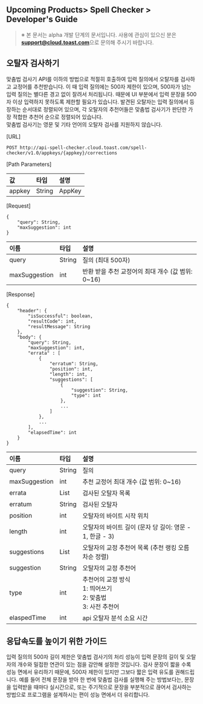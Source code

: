 ## Upcoming Products> Spell Checker > Developer's Guide

> ※ 본 문서는 alpha 개발 단계의 문서입니다.
> 사용에 관심이 있으신 분은 **support@cloud.toast.com**으로 문의해 주시기 바랍니다.

## 오탈자 검사하기

맞춤법 검사기 API를 이하의 방법으로 적절히 호출하여 입력 질의에서 오탈자를 검사하고 교정어를 추천받습니다. 이 때 입력 질의에는 500자 제한이 있으며, 500자가 넘는 입력 질의는 별다른 경고 없이 잘려서 처리됩니다. 때문에 UI 부분에서 입력 문장을 500자 이상 입력하지 못하도록 제한할 필요가 있습니다. 발견된 오탈자는 입력 질의에서 등장하는 순서대로 정렬되어 있으며, 각 오탈자의 추천어들은 맞춤법 검사기가 판단한 가장 적합한 추천어 순으로 정렬되어 있습니다.  
맞춤법 검사기는 영문 및 기타 언어의 오탈자 검사를 지원하지 않습니다.

[URL]

```
POST http://api-spell-checker.cloud.toast.com/spell-checker/v1.0/appkeys/{appkey}/corrections
```

[Path Parameters]

| 값 | 타입 | 설명 |
|:---|:---|:---|
| appkey | String | AppKey |

[Request]

```
{
    "query": String,
    "maxSuggestion": int
}
```

| 이름 | 타입 | 설명 |
|:---|:---|:---|
| query | String | 질의 (최대 500자) |
| maxSuggestion | int | 반환 받을 추천 교정어의 최대 개수 (값 범위: 0~16) |

[Response]

```
{
    "header": {
        "isSuccessful": boolean,
        "resultCode": int,
        "resultMessage": String
    },
    "body": {
        "query": String,
        "maxSuggestion": int,
        "errata" : [
            {
                "erratum": String,
                "position": int,
                "length": int,
                "suggestions": [
                    {
                        "suggestion": String,
                        "type": int
                    },
                    ...
                ]
            },
            ...
        ],
        "elapsedTime": int
    }
}
```

| 이름 | 타입 | 설명 |
|:---|:---|:---|
| query | String | 질의 |
| maxSuggestion | int | 추천 교정어 최대 개수 (값 범위: 0~16) |
| errata | List | 검사된 오탈자 목록 |
| erratum | String | 검사된 오탈자 |
| position | int | 오탈자의 바이트 시작 위치 |
| length | int | 오탈자의 바이트 길이 (문자 당 길이: 영문 - 1, 한글 - 3) |
| suggestions | List | 오탈자의 교정 추천어 목록 (추천 랭킹 오름차순 정렬) |
| suggestion | String | 오탈자의 교정 추천어 |
| type | int | 추천어의 교정 방식<br>1: 띄어쓰기<br>2: 맞춤법<br>3: 사전 추천어 |
| elaspedTime | int | api 오탈자 분석 소요 시간 |


## 응답속도를 높이기 위한 가이드

입력 질의의 500자 길이 제한은 맞춤법 검사기의 처리 성능이 입력 문장의 길이 및 오탈자의 개수와 밀접한 연관이 있는 점을 감안해 설정한 것입니다. 검사 문장이 짧을 수록 성능 면에서 유리하기 때문에, 500자 제한이 있지만 그보다 짧은 입력 유도를 권해드립니다. 예를 들어 전체 문장을 받아 한 번에 맞춤법 검사를 실행해 주는 방법보다는, 문장을 입력받을 때마다 실시간으로, 또는 주기적으로 문장을 부분적으로 끊어서 검사하는 방법으로 프로그램을 설계하시는 편이 성능 면에서 더 유리합니다.